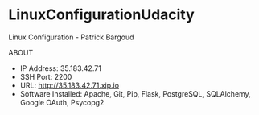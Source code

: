 # LinuxConfigurationUdacity

Linux Configuration - Patrick Bargoud

ABOUT
- IP Address: 35.183.42.71
- SSH Port: 2200
- URL: http://35.183.42.71.xip.io
- Software Installed: Apache, Git, Pip, Flask, PostgreSQL, SQLAlchemy, Google OAuth, Psycopg2

